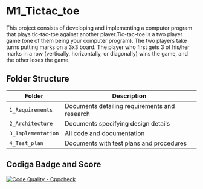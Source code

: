 # M1_Tictac_toe

This project consists of developing and implementing a computer program that plays tic-tac-toe against another player.Tic-tac-toe is a two player game (one of them being your computer program). The two players take turns putting marks on a 3x3 board. The player who first gets 3 of his/her marks in a row (vertically, horizontally, or diagonally) wins the game, and the other loses the game.


## Folder Structure
|Folder             | Description |
|-------------------| -----------------------------------------|
| `1_Requirements`   | Documents detailing requirements and research|
| `2_Architecture`         | Documents specifying design details|
| `3_Implementation` | All code and documentation|
| `4_Test_plan`      | Documents with test plans and procedures|


## Codiga Badge and Score
[![Code Quality - Cppcheck](https://github.com/nagaphanendrareddysatti/M1_Tictac_toe/actions/workflows/Cppcheck.yml/badge.svg)](https://github.com/nagaphanendrareddysatti/M1_Tictac_toe/actions/workflows/Cppcheck.yml)













